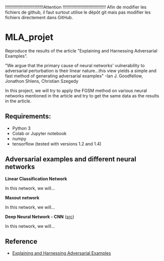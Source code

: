 !!!!!!!!!!!!!!!!!!!!!!!!!!!!!!!Attention !!!!!!!!!!!!!!!!!!!!!!!!!!!!!!!!!!!
Afin de modifier les fichiers de github, il faut surtout utilise le dépôt git mais pas modifier les fichiers directement dans GitHub.  

# MLA_projet
Reproduce the results of the article "Explaining and Harnessing Adversarial Examples". 

"We argue that the primary cause of neural networks' vulnerability to adversarial perturbation is their linear nature...this view yields a simple and fast method of generating adversarial examples" -Ian J. Goodfellow, Jonathon Shlens, Christian Szegedy

In this project, we will try to apply the FGSM method on various neural networks mentioned in the article and try to get the same data as the results in the article.

## Requirements:

* Python 3
* Colab or Jupyter notebook
* numpy
* tensorflow (tested with versions 1.2 and 1.4)

## Adversarial examples and different neural networks

  **Linear Classification Network**

In this network, we will...

  **Maxout network**

In this network, we will...

  **Deep Neural Network - CNN**  ([src](notebook-CNN-DNN))

In this network, we will...

## Reference

- [Explaining and Harnessing Adversarial Examples](https://arxiv.org/abs/1412.6572)
